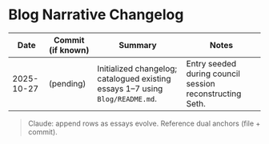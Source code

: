 # Blog Narrative Changelog

| Date | Commit (if known) | Summary | Notes |
|------|-------------------|---------|-------|
| 2025-10-27 | (pending) | Initialized changelog; catalogued existing essays 1–7 using `Blog/README.md`. | Entry seeded during council session reconstructing Seth. |

> Claude: append rows as essays evolve. Reference dual anchors (file + commit).
